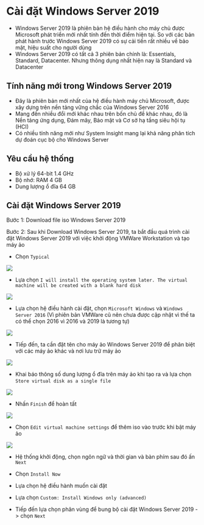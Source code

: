 # Cài đặt Windows Server 2019
- Windows Server 2019 là phiên bản hệ điều hành cho máy chủ được Microsoft phát triển mới nhất tính đến thời điểm hiện tại. So với các bản phát hành trước Windows Server 2019 có sự cải tiến rất nhiều về bảo mật, hiệu suất cho người dùng
- Windows Server 2019 có tất cả 3 phiên bản chính là: Essentials, Standard, Datacenter. Nhưng thông dụng nhất hiện nay là Standard và Datacenter 
## Tính năng mới trong Windows Server 2019
- Đây là phiên bản mới nhất của hệ điều hành máy chủ Microsoft, được xây dựng trên nền tảng vững chắc của Windows Server 2016
- Mang đến nhiều đổi mới khác nhau trên bốn chủ đề khác nhau, đó là Nền tảng ứng dụng, Đám mây, Bảo mật	và Cơ sở hạ tầng siêu hội tụ (HCI)
- Có nhiều tính năng mới như System Insight mang lại khả năng phân tích dự đoán cục bộ cho Windows Server
## Yêu cầu hệ thống
- Bộ xử lý 64-bit 1.4 GHz
- Bộ nhớ: RAM 4 GB
- Dung lượng ổ đĩa 64 GB
## Cài đặt Windows Server 2019
Bước 1: Download file iso Windows Server 2019

Bước 2: Sau khi Download Windows Server 2019, ta bắt đầu quá trình cài đặt Windows Server 2019 với việc khởi động VMWare Workstation và tạo máy ảo
- Chọn `Typical`

![](./images/typical.png)

- Lựa chọn `I will install the operating system later. The virtual machine will be created with a blank hard disk`

![](./images/newvm.png)

- Lựa chọn hệ điều hành cài đặt, chọn `Microsoft Windows` và `Windows Server 2016` (Vì phiên bản VMWare cũ nên chưa được cập nhật vì thế ta có thể chọn 2016 vì 2016 và 2019 là tương tự)

![](./images/newvm1.png)

- Tiếp đến, ta cần đặt tên cho máy ảo Windows Server 2019 để phân biệt với các máy ảo khác và nơi lưu trữ máy ảo

![](./images/newvm2.png)

- Khai báo thông số dung lượng ổ đĩa trên máy ảo khi tạo ra và lựa chọn `Store virtual disk as a single file`

![](./images/newvm3.png)

- Nhấn `Finish` để hoàn tất

![](./images/newvm4.png)

- Chọn `Edit virtual machine settings` để thêm iso vào trước khi bật máy ảo

![](./images/iso.png)

- Hệ thống khởi động, chọn ngôn ngữ và thời gian và bàn phím sau đó ấn `Next`



- Chọn `Install Now`



- Lựa chọn hệ điều hành muốn cài đặt


- Lựa chọn `Custom: Install Windows only (advanced)` 


- Tiếp đến lựa chọn phân vùng để bung bộ cài đặt Windows Server 2019 -> chọn `Next`